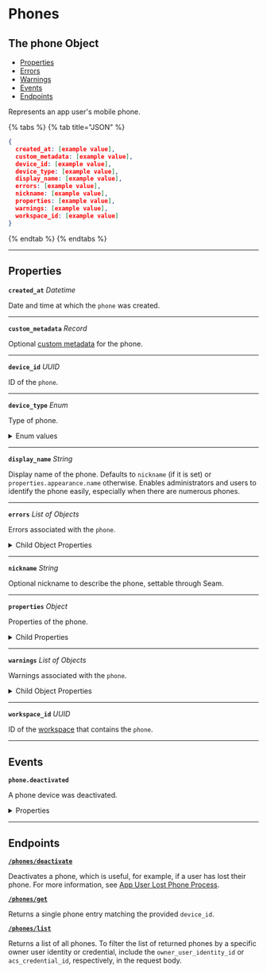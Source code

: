 # Phones

## The phone Object

- [Properties](./#properties)
- [Errors](./#errors)
- [Warnings](./#warnings)
- [Events](./#events)
- [Endpoints](./#endpoints)


Represents an app user's mobile phone.

{% tabs %}
{% tab title="JSON" %}
```json
{
  created_at: [example value],
  custom_metadata: [example value],
  device_id: [example value],
  device_type: [example value],
  display_name: [example value],
  errors: [example value],
  nickname: [example value],
  properties: [example value],
  warnings: [example value],
  workspace_id: [example value]
}
```
{% endtab %}
{% endtabs %}

---
## Properties

**`created_at`** *Datetime*

Date and time at which the `phone` was created.




---

**`custom_metadata`** *Record*

Optional [custom metadata](../../core-concepts/devices/adding-custom-metadata-to-a-device.md) for the phone.




---

**`device_id`** *UUID*

ID of the `phone`.




---

**`device_type`** *Enum*

Type of phone.


<details>
<summary>Enum values</summary>
- <code>ios_phone</code>
- <code>android_phone</code>
</details>


---

**`display_name`** *String*

Display name of the phone. Defaults to `nickname` (if it is set) or `properties.appearance.name` otherwise. Enables administrators and users to identify the phone easily, especially when there are numerous phones.




---

**`errors`** *List* *of Objects*

Errors associated with the `phone`.



<details>
  <summary>Child Object Properties</summary>
  <strong><code>error_code</code></strong> <i>String</i>
  <strong><code>message</code></strong> <i>String</i>
</details>

---

**`nickname`** *String*

Optional nickname to describe the phone, settable through Seam.




---

**`properties`** *Object*

Properties of the phone.



<details>
  <summary>Child Properties</summary>
  - <strong><code>assa_abloy_credential_service_metadata</code></strong> <i>Object</i>

  ASSA ABLOY Credential Service metadata for the phone.

  - <strong><code>assa_abloy_credential_service_metadata.endpoints</code></strong> <i>List</i> <i>of Objects</i>

  Endpoints associated with the phone.

- <strong><code>endpoint_id</code></strong> <i>String</i>

  ID of the associated endpoint.


- <strong><code>is_active</code></strong> <i>Boolean</i>

  Indicated whether the endpoint is active.


  - <strong><code>assa_abloy_credential_service_metadata.has_active_endpoint</code></strong> <i>Boolean</i>

  Indicates whether the credential service has active endpoints associated with the phone.

  - <strong><code>salto_space_credential_service_metadata</code></strong> <i>Object</i>

  Salto Space credential service metadata for the phone.

  - <strong><code>salto_space_credential_service_metadata.has_active_phone</code></strong> <i>Boolean</i>

  Indicates whether the credential service has an active associated phone.

</details>

---

**`warnings`** *List* *of Objects*

Warnings associated with the `phone`.



<details>
  <summary>Child Object Properties</summary>
  <strong><code>message</code></strong> <i>String</i>
  <strong><code>warning_code</code></strong> <i>String</i>
</details>

---

**`workspace_id`** *UUID*

ID of the [workspace](../../core-concepts/workspaces/README.md) that contains the `phone`.




---


## Events

**`phone.deactivated`**

A phone device was deactivated.

<details>

<summary>Properties</summary>

- <strong><code>created_at</code></strong> <i>Datetime</i>

  Date and time at which the event was created.


- <strong><code>device_id</code></strong> <i>UUID</i>

  ID of the [device](../../core-concepts/devices/README.md).


- <strong><code>event_id</code></strong> <i>UUID</i>

  ID of the event.


- <strong><code>event_type</code></strong> <i>Enum</i>

  Value: `phone.deactivated`


- <strong><code>occurred_at</code></strong> <i>Datetime</i>

  Date and time at which the event occurred.


- <strong><code>workspace_id</code></strong> <i>UUID</i>

  ID of the [workspace](../../core-concepts/workspaces/README.md).

</details>

---

## Endpoints


[**`/phones/deactivate`**](./deactivate.md)

Deactivates a phone, which is useful, for example, if a user has lost their phone. For more information, see [App User Lost Phone Process](../../capability-guides/mobile-access/managing-phones-for-a-user-identity.md#app-user-lost-phone-process).


[**`/phones/get`**](./get.md)

Returns a single phone entry matching the provided `device_id`.


[**`/phones/list`**](./list.md)

Returns a list of all phones. To filter the list of returned phones by a specific owner user identity or credential, include the `owner_user_identity_id` or `acs_credential_id`, respectively, in the request body.


